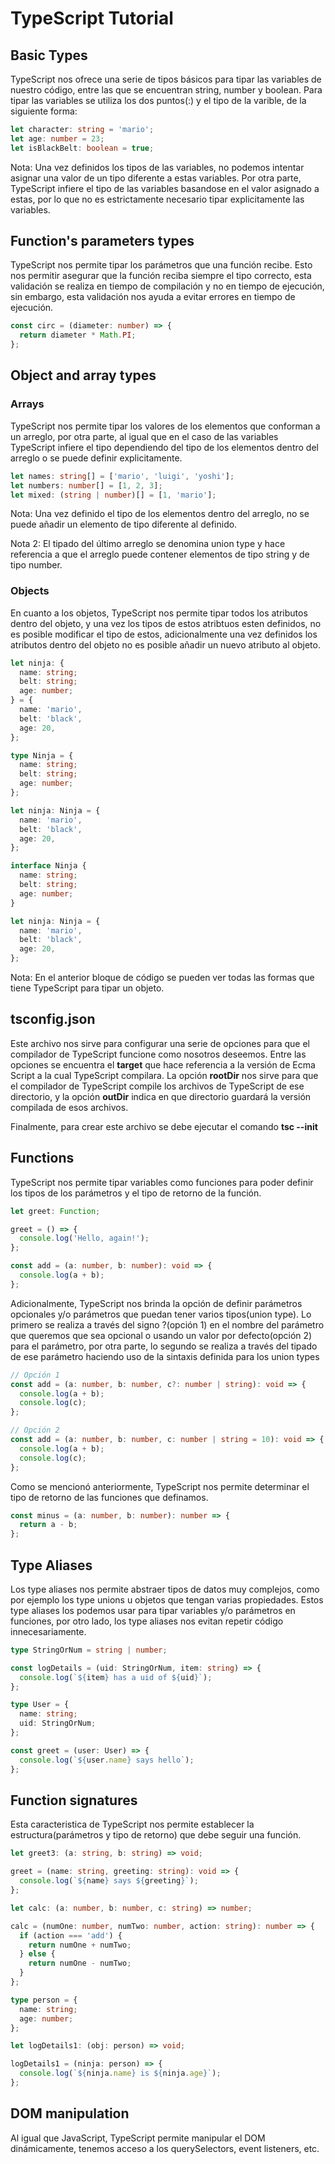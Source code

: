 # TypeScript Tutorial

## Basic Types

TypeScript nos ofrece una serie de tipos básicos para tipar las variables de nuestro código, entre las que se encuentran string, number y boolean. Para tipar las variables se utiliza los dos puntos(:) y el tipo de la varible, de la siguiente forma:

```ts
let character: string = 'mario';
let age: number = 23;
let isBlackBelt: boolean = true;
```

Nota: Una vez definidos los tipos de las variables, no podemos intentar asignar una valor de un tipo diferente a estas variables. Por otra parte, TypeScript infiere el tipo de las variables basandose en el valor asignado a estas, por lo que no es estrictamente necesario tipar explicitamente las variables.

## Function's parameters types

TypeScript nos permite tipar los parámetros que una función recibe. Esto nos permitir asegurar que la función reciba siempre el tipo correcto, esta validación se realiza en tiempo de compilación y no en tiempo de ejecución, sin embargo, esta validación nos ayuda a evitar errores en tiempo de ejecución.

```ts
const circ = (diameter: number) => {
  return diameter * Math.PI;
};
```

## Object and array types

### Arrays

TypeScript nos permite tipar los valores de los elementos que conforman a un arreglo, por otra parte, al igual que en el caso de las variables TypeScript infiere el tipo dependiendo del tipo de los elementos dentro del arreglo o se puede definir explicitamente.

```ts
let names: string[] = ['mario', 'luigi', 'yoshi'];
let numbers: number[] = [1, 2, 3];
let mixed: (string | number)[] = [1, 'mario'];
```

Nota: Una vez definido el tipo de los elementos dentro del arreglo, no se puede añadir un elemento de tipo diferente al definido.

Nota 2: El tipado del último arreglo se denomina union type y hace referencia a que el arreglo puede contener elementos de tipo string y de tipo number.

### Objects

En cuanto a los objetos, TypeScript nos permite tipar todos los atributos dentro del objeto, y una vez los tipos de estos atribtuos esten definidos, no es posible modificar el tipo de estos, adicionalmente una vez definidos los atributos dentro del objeto no es posible añadir un nuevo atributo al objeto.

```ts
let ninja: {
  name: string;
  belt: string;
  age: number;
} = {
  name: 'mario',
  belt: 'black',
  age: 20,
};

type Ninja = {
  name: string;
  belt: string;
  age: number;
};

let ninja: Ninja = {
  name: 'mario',
  belt: 'black',
  age: 20,
};

interface Ninja {
  name: string;
  belt: string;
  age: number;
}

let ninja: Ninja = {
  name: 'mario',
  belt: 'black',
  age: 20,
};
```

Nota: En el anterior bloque de código se pueden ver todas las formas que tiene TypeScript para tipar un objeto.

## tsconfig.json

Este archivo nos sirve para configurar una serie de opciones para que el compilador de TypeScript funcione como nosotros deseemos. Entre las opciones se encuentra el **target** que hace referencia a la versión de Ecma Script a la cual TypeScript compilara. La opción **rootDir** nos sirve para que el compilador de TypeScript compile los archivos de TypeScript de ese directorio, y la opción **outDir** indica en que directorio guardará la versión compilada de esos archivos.

Finalmente, para crear este archivo se debe ejecutar el comando **tsc --init**

## Functions

TypeScript nos permite tipar variables como funciones para poder definir los tipos de los parámetros y el tipo de retorno de la función.

```ts
let greet: Function;

greet = () => {
  console.log('Hello, again!');
};

const add = (a: number, b: number): void => {
  console.log(a + b);
};
```

Adicionalmente, TypeScript nos brinda la opción de definir parámetros opcionales y/o parámetros que puedan tener varios tipos(union type). Lo primero se realiza a través del signo ?(opción 1) en el nombre del parámetro que queremos que sea opcional o usando un valor por defecto(opción 2) para el parámetro, por otra parte, lo segundo se realiza a través del tipado de ese parámetro haciendo uso de la sintaxis definida para los union types

```ts
// Opción 1
const add = (a: number, b: number, c?: number | string): void => {
  console.log(a + b);
  console.log(c);
};

// Opción 2
const add = (a: number, b: number, c: number | string = 10): void => {
  console.log(a + b);
  console.log(c);
};
```

Como se mencionó anteriormente, TypeScript nos permite determinar el tipo de retorno de las funciones que definamos.

```ts
const minus = (a: number, b: number): number => {
  return a - b;
};
```

## Type Aliases

Los type aliases nos permite abstraer tipos de datos muy complejos, como por ejemplo los type unions u objetos que tengan varias propiedades. Estos type aliases los podemos usar para tipar variables y/o parámetros en funciones, por otro lado, los type aliases nos evitan repetir código innecesariamente.

```ts
type StringOrNum = string | number;

const logDetails = (uid: StringOrNum, item: string) => {
  console.log(`${item} has a uid of ${uid}`);
};

type User = {
  name: string;
  uid: StringOrNum;
};

const greet = (user: User) => {
  console.log(`${user.name} says hello`);
};
```

## Function signatures

Esta caracteristica de TypeScript nos permite establecer la estructura(parámetros y tipo de retorno) que debe seguir una función.

```ts
let greet3: (a: string, b: string) => void;

greet = (name: string, greeting: string): void => {
  console.log(`${name} says ${greeting}`);
};

let calc: (a: number, b: number, c: string) => number;

calc = (numOne: number, numTwo: number, action: string): number => {
  if (action === 'add') {
    return numOne + numTwo;
  } else {
    return numOne - numTwo;
  }
};

type person = {
  name: string;
  age: number;
};

let logDetails1: (obj: person) => void;

logDetails1 = (ninja: person) => {
  console.log(`${ninja.name} is ${ninja.age}`);
};
```

## DOM manipulation

Al igual que JavaScript, TypeScript permite manipular el DOM dinámicamente, tenemos acceso a los querySelectors, event listeners, etc.
